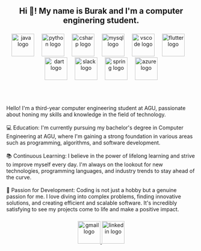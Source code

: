 <h2 align="center">Hi 👋! My name is Burak and I'm a computer enginering student.</h2>

###

<div align="center">
  <img src="https://cdn.jsdelivr.net/gh/devicons/devicon/icons/java/java-original.svg" height="60" alt="java logo"  />
  <img width="12" />
  <img src="https://cdn.jsdelivr.net/gh/devicons/devicon/icons/python/python-original.svg" height="60" alt="python logo"  />
  <img width="12" />
  <img src="https://cdn.jsdelivr.net/gh/devicons/devicon/icons/csharp/csharp-original.svg" height="60" alt="csharp logo"  />
  <img width="12" />
  <img src="https://cdn.jsdelivr.net/gh/devicons/devicon/icons/mysql/mysql-original.svg" height="60" alt="mysql logo"  />
  <img width="12" />
  <img src="https://cdn.jsdelivr.net/gh/devicons/devicon/icons/vscode/vscode-original.svg" height="60" alt="vscode logo"  />
  <img width="12" />
  <img src="https://cdn.jsdelivr.net/gh/devicons/devicon/icons/flutter/flutter-original.svg" height="60" alt="flutter logo"  />
  <img width="12" />
  <img src="https://cdn.jsdelivr.net/gh/devicons/devicon/icons/dart/dart-original.svg" height="60" alt="dart logo"  />
  <img width="12" />
  <img src="https://cdn.jsdelivr.net/gh/devicons/devicon/icons/slack/slack-original.svg" height="60" alt="slack logo"  />
  <img width="12" />
  <img src="https://cdn.jsdelivr.net/gh/devicons/devicon/icons/spring/spring-original.svg" height="60" alt="spring logo"  />
  <img width="12" />
  <img src="https://cdn.jsdelivr.net/gh/devicons/devicon/icons/azure/azure-original.svg" height="60" alt="azure logo"  />
</div>

###

<br clear="both">



###

<p align="left">Hello! I'm a third-year computer engineering student at AGU, passionate about honing my skills and knowledge in the field of technology.<br><br>💻 Education: I'm currently pursuing my bachelor's degree in Computer Engineering at AGU, where I'm gaining a strong foundation in various areas such as programming, algorithms, and software development.<br><br>📚 Continuous Learning: I believe in the power of lifelong learning and strive to improve myself every day. I'm always on the lookout for new technologies, programming languages, and industry trends to stay ahead of the curve.<br><br>🚀 Passion for Development: Coding is not just a hobby but a genuine passion for me. I love diving into complex problems, finding innovative solutions, and creating efficient and scalable software. It's incredibly satisfying to see my projects come to life and make a positive impact.</p>

###

<div align="center">
  <a href="akcaburak2394@gmail.com" target="_blank">
    <img src="https://img.shields.io/static/v1?message=Gmail&logo=gmail&label=&color=D14836&logoColor=white&labelColor=&style=for-the-badge" height="60" alt="gmail logo"  />
  </a>
  <a href="https://www.linkedin.com/in/lburakakca/" target="_blank">
    <img src="https://img.shields.io/static/v1?message=LinkedIn&logo=linkedin&label=&color=0077B5&logoColor=white&labelColor=&style=for-the-badge" height="60" alt="linkedin logo"  />
  </a>
</div>

###
